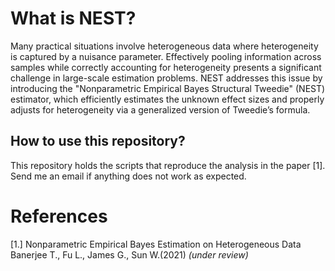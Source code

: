 What is NEST?
======
Many practical situations involve heterogeneous data where heterogeneity is captured by a nuisance parameter. Effectively pooling information across samples while correctly 
accounting for heterogeneity presents a significant challenge in large-scale estimation problems. NEST addresses this issue by introducing the 
"Nonparametric Empirical Bayes Structural Tweedie" (NEST) estimator, which efficiently estimates the unknown effect sizes and properly adjusts for heterogeneity
via a generalized version of Tweedie’s formula. 

How to use this repository?
-----
This repository holds the scripts that reproduce the analysis in the paper [1]. Send me an email if anything does not work as expected. 

References
=======
[1.] Nonparametric Empirical Bayes Estimation on Heterogeneous Data    
Banerjee T., Fu L., James G., Sun W.(2021) _(under review)_
